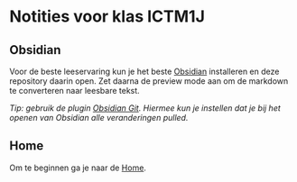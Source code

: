 # Notities voor klas ICTM1J

## Obsidian

Voor de beste leeservaring kun je het beste [Obsidian](https://obsidian.md/) installeren en deze repository daarin open. Zet daarna de preview mode aan om de markdown te converteren naar leesbare tekst.

*Tip: gebruik de plugin [Obsidian Git](https://github.com/denolehov/obsidian-git). Hiermee kun je instellen dat je bij het openen van Obsidian alle veranderingen pulled.*

## Home

Om te beginnen ga je naar de [Home](Home.md).